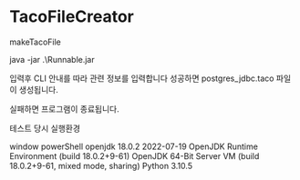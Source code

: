 # TacoFileCreator
makeTacoFile


java -jar .\Runnable.jar

입력후 CLI 안내를 따라 관련 정보를 입력합니다
성공하면 
postgres_jdbc.taco 파일이 생성됩니다.

실패하면 프로그램이 종료됩니다.



테스트 당시 실행환경

window powerShell 
openjdk 18.0.2 2022-07-19
OpenJDK Runtime Environment (build 18.0.2+9-61)
OpenJDK 64-Bit Server VM (build 18.0.2+9-61, mixed mode, sharing)
Python 3.10.5
